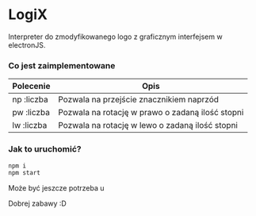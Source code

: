 # LogiX

Interpreter do zmodyfikowanego logo z graficznym interfejsem w electronJS.

### Co jest zaimplementowane

|Polecenie|Opis|
|---------|----|
|np :liczba|Pozwala na przejście znacznikiem naprzód|
|pw :liczba|Pozwala na rotację w prawo o zadaną ilość stopni|
|lw :liczba|Pozwala na rotację w lewo o zadaną ilość stopni|

### Jak to uruchomić?

```sh
npm i
npm start
```

Może być jeszcze potrzeba u

Dobrej zabawy :D